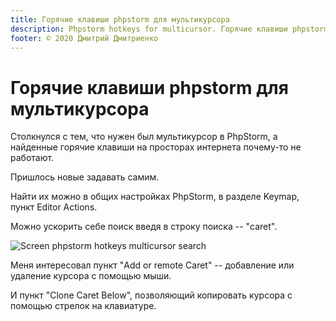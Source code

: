 ```yaml
---
title: Горячие клавиши phpstorm для мультикурсора
description: Phpstorm hotkeys for multicursor. Горячие клавиши phpstorm для мультикурсора
footer: © 2020 Дмитрий Дмитриенко
---
```


# Горячие клавиши phpstorm для мультикурсора

Столкнулся с тем, что нужен был мультикурсор в PhpStorm, а найденные горячие клавиши на просторах интернета почему-то не работают.

Пришлось новые задавать самим. 

Найти их можно в общих настройках PhpStorm, в разделе Keymap, пункт Editor Actions.

Можно ускорить себе поиск введя в строку поиска -- "caret".

![Screen phpstorm hotkeys multicursor search](/phpstorm-hotkeys-multicursor/phpstorm-hotkeys-multicursor-search.png)

Меня интересовал пункт "Add or remote Caret" -- добавление или удаление курсора с помощью мыши.

И пункт "Clone Caret Below", позволяющий копировать курсора с помощью стрелок на клавиатуре.